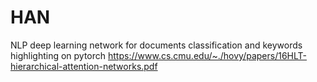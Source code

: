 # HAN
NLP deep learning network for documents classification and keywords highlighting on pytorch
https://www.cs.cmu.edu/~./hovy/papers/16HLT-hierarchical-attention-networks.pdf

